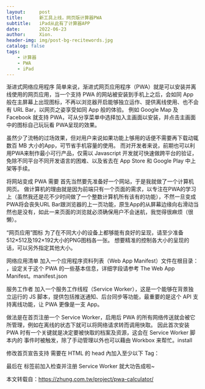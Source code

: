 ```yaml
---
layout:     post
title:      新工具上线，网页版计算器PWA
subtitle:   iPad从此有了计算器APP
date:       2022-06-23
author:     Xion.
header-img: img/post-bg-recitewords.jpg
catalog: false
tags:
    - 计算器
    - PWA
    - iPad
---
```


渐进式网络应用程序
简单来说，渐进式网页应用程序（PWA）就是可以安装并离线使用的网页应用，当一个支持 PWA 的网站被安装到手机上之后，会如同 App 般在主屏幕上出现图标，不再以浏览器开启能够独立运作、提供离线使用、也不会有 URL Bar，以网页之姿享受如同 App 般的体验。 例如 Google Map 及 Facebook 就支持 PWA，可从分享菜单中选择加入主画面以安装，并点击主画面中的图标自己玩玩看 PWA呈现的效果。

虽然少了流畅的过场效果，但对用户来说如果功能上够用的话便不需要再下载动辄数百 MB 大小的App，可节省手机容量的使用。 而对开发者来说，前期也可以利用PWA来制作最小可行产品，仅需以 Javascript 开发就可快速做跨平台的验证，免除不同平台不同开发语言的困难、以及省去在 App Store 和 Google Play 中上架等手续。

将网站变成 PWA 需要
首先当然要先准备好一个网站，于是我就做了一个计算机网页。 做计算机的理由就是因为前端只有一个页面的需求，以专注在PWA的学习上（虽然我还是花不少时间做了一个整数计算机所有该有的功能），不然一旦变成PWA将会丧失URL Bar跟浏览器的上一页功能，原生App的从屏幕边缘向右滑动当然也是没有，如此一来页面的浏览就必须确保用户不会迷航，我觉得很麻烦（很懒）。

“网页应用”图标
为了在不同大小的设备上都够能有良好的呈现，请至少准备512×512及192×192大小的PNG图档各一张。 想要精准的控制各大小的呈现的话，可以另外指定其他大小。

网络应用清单
加入一个应用程序资料列表（Web App Manifest）文件在根目录： ，设定关于这个 PWA 的一些基本信息，详细字段请参考 The Web App Manifest。manifest.json

服务工作者
加入一个服务工作线程（Service Worker），这是一个能够在背景独立运行的 JS 脚本，提供包括推送通知、后台同步等功能，最重要的是这个 API 支持离线功能，让 PWA 更像是一支 App。

做法是在首页注册一个 Service Worker，启用后 PWA 的所有网络传送就会被它所管理，例如在离线的状态下就可以将网络请求转而调用快取。 因此首次安装 PWA 时有一个关键就是决定要被快取的档案及资源，这会在 Service Worker 脚本内的 事件时被触发，除了手动管理以外也可以藉由 Workbox 来帮忙。install

修改首页宣告支持
需要在 HTML 的 head 內加入至少以下 Tag：


<!-- Add link rel manifest -->
<link rel="manifest" href="/manifest.json">
<!-- Add iOS meta tags and icons -->
<meta name="apple-mobile-web-app-capable" content="yes">
<meta name="apple-mobile-web-app-status-bar-style" content="#a0a0b9">
<meta name="apple-mobile-web-app-title" content="Calculator PWA">
<link rel="apple-touch-icon" href="/images/icon-256x256.png">
<!-- CODELAB: Add description here -->
<meta name="description" content="A simple Calculator app">
<meta name="theme-color" content="#a0a0b9">
最后在 </body> 标签前加入检查并注册 Service Worker 就大功告成啦~


<script>
// Register service worker.
if ('serviceWorker' in navigator) {
	window.addEventListener('load', () => {
	navigator.serviceWorker.register('/sw.js')
		.then((reg) => {
			console.log('Service worker registered.', reg);
		});
	});
}
</script>
  
本文转载自：https://zhung.com.tw/project/pwa-calculator/
